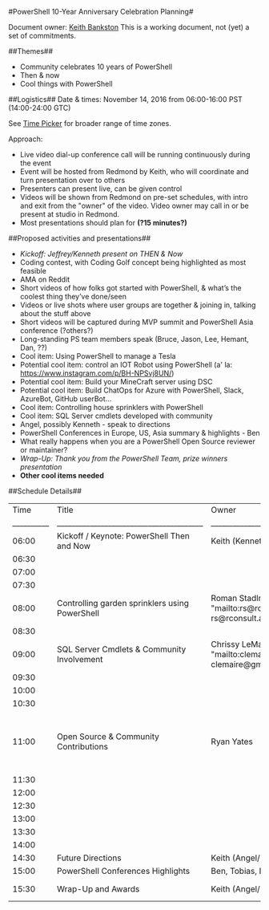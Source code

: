 #PowerShell 10-Year Anniversary Celebration Planning#

Document owner: [Keith Bankston](mailto:keithb@Microsoft.com)
This is a working document, not (yet) a set of commitments. 


##Themes##
* Community celebrates 10 years of PowerShell
* Then & now
* Cool things with PowerShell

##Logistics##
Date & times: 
November 14, 2016 from 06:00-16:00 PST (14:00-24:00 GTC)

See [Time Picker](http://www.timeanddate.com/worldclock/meetingtime.html?iso=20161114&p1=234&p2=240&p3=236&p4=69&p5=179&p6=70&p7=197) for broader range of time zones.

Approach: 

* Live video dial-up conference call will be running continuously during the event
* Event will be hosted from Redmond by Keith, who will coordinate and turn presentation over to others
* Presenters can present live, can be given control
* Videos will be shown from Redmond on pre-set schedules, with intro and exit from the "owner" of the video. 
Video owner may call in or be present at studio in Redmond. 
* Most presentations should plan for **(?15 minutes?)**



##Proposed activities and presentations##
* _Kickoff: Jeffrey/Kenneth present on THEN & Now_
* Coding contest, with Coding Golf concept being highlighted as most feasible
* AMA on Reddit
* Short videos of how folks got started with PowerShell, & what’s the coolest thing they’ve done/seen
* Videos or live shots where user groups are together & joining in, talking about the stuff above
* Short videos will be captured during MVP summit and PowerShell Asia conference (?others?)
* Long-standing PS team members speak (Bruce, Jason, Lee, Hemant, Dan, ??)
* Cool item: Using PowerShell to manage a Tesla
* Potential cool item: control an IOT Robot using PowerShell (a' la: https://www.instagram.com/p/BH-NPSvj8UN/)
* Potential cool item: Build your MineCraft server using DSC
* Potential cool item: Build ChatOps for Azure with PowerShell, Slack, AzureBot, GitHub userBot...
* Cool item: Controlling house sprinklers with PowerShell
* Cool item: SQL Server cmdlets developed with community
* Angel, possibly Kenneth - speak to directions
* PowerShell Conferences in Europe, US, Asia summary & highlights - Ben
* What really happens when you are a PowerShell Open Source reviewer or maintainer? 
* _Wrap-Up: Thank you from the PowerShell Team, prize winners presentation_
* **Other cool items needed**

##Schedule Details##

<table> 
<tr> 
<td> Time </td> 
<td> Title </td>
<td> Owner</td>
<td> Description</td>
</tr>
<tr> 
<td>__________</td>
<td>________________________________________</td> 
<td>____________________</td>
<td>____________________________________________________________</td>
</tr> 
<tr> 
<td>06:00</td> 
<td>Kickoff / Keynote: PowerShell Then and Now</td>
<td>Keith (Kenneth/Jeffrey)</td>
<td>30 minute kickoff with Jeffrey & Kenneth talking</td>
</tr> 
<tr> 
<td>06:30</td> 
<td></td>
<td></td>
<td></td>
</tr> 
<tr> 
<td>07:00</td> 
<td></td>
<td></td>
<td></td>
</tr> 
<tr> 
<td>07:30</td> 
<td></td>
<td></td>
<td></td>
</tr> 
<tr> 
<td>08:00</td> 
<td>Controlling garden sprinklers using PowerShell</td>
<td>Roman Stadlmair  HYPERLINK "mailto:rs@rconsult.at" rs@rconsult.at</td>
<td></td>
</tr> 
<tr> 
<td>08:30</td> 
<td></td>
<td></td>
<td></td>
</tr> 
<tr> 
<td>09:00</td> 
<td>SQL Server Cmdlets & Community Involvement</td>
<td>Chrissy LeMaire  HYPERLINK "mailto:clemaire@gmail.com" clemaire@gmail.com</td>
<td>Working with SQL MVP Aaron ( HYPERLINK "mailto:aaron@sqlvariant.com" aaron@sqlvariant.com), preparing a video</td>
</tr> 
<tr> 
<td>09:30</td> 
<td></td>
<td></td>
<td></td>
</tr> 
<tr> 
<td>10:00</td> 
<td></td>
<td></td>
<td></td>
</tr> 
<tr> 
<td>10:30</td> 
<td></td>
<td></td>
<td></td>
</tr> 
<tr> 
<td>11:00</td> 
<td>Open Source & Community Contributions</td>
<td>Ryan Yates</td>
<td>Community contributions, beyond PowerShell. 
How is the input being handled. 
PS GitHub “committee” speaking to how they do their job.
Maybe we could use the video of Jeffrey Snover announcing Open Sourced PowerShell.
PowerShell Gallery, easy to use & how – Ryan Yates on modules he finds the most useful from the Gallery
</td>
</tr> 
<tr> 
<td>11:30</td> 
<td></td>
<td></td>
<td></td>
</tr> 
<tr> 
<td>12:00</td> 
<td></td>
<td></td>
<td></td>
</tr> 
<tr> 
<td>12:30</td> 
<td></td>
<td></td>
<td></td>
</tr> 
<tr> 
<td>13:00</td> 
<td></td>
<td></td>
<td></td>
</tr> 
<tr> 
<td>13:30</td> 
<td></td>
<td></td>
<td></td>
</tr> 
<tr> 
<td>14:00</td> 
<td></td>
<td></td>
<td></td>
</tr> 
<tr> 
<td>14:30</td> 
<td>Future Directions</td>
<td>Keith (Angel/Kenneth)</td>
<td>Where is PowerShell headed next?</td>
</tr> 
<tr> 
<td>15:00</td> 
<td>PowerShell Conferences Highlights</td>
<td>Ben, Tobias, Don</td>
<td>**TBD**</td>
</tr> 
<tr> 
<td>15:30</td> 
<td>Wrap-Up and Awards</td>
<td>Keith (Angel/Kenneth)</td>
<td>Awards for any contests, and sendoff from the PowerShell team.</td>
</tr> 







